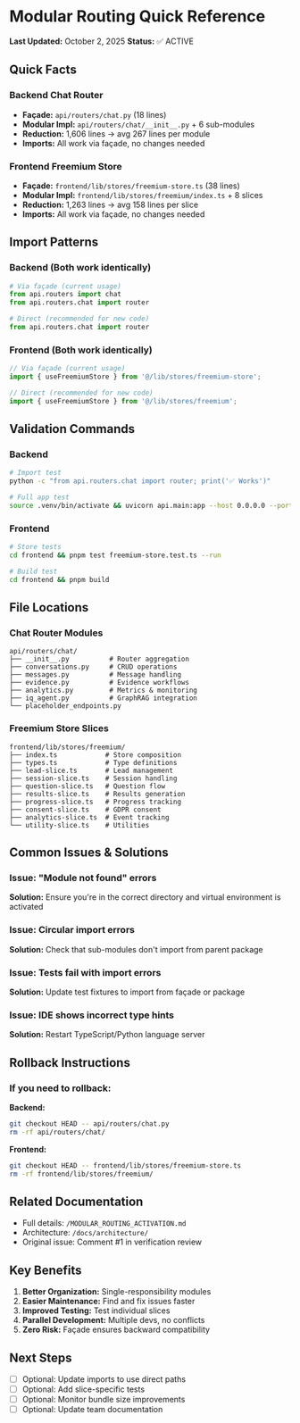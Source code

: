 # Modular Routing Quick Reference

**Last Updated:** October 2, 2025
**Status:** ✅ ACTIVE

## Quick Facts

### Backend Chat Router
- **Façade:** `api/routers/chat.py` (18 lines)
- **Modular Impl:** `api/routers/chat/__init__.py` + 6 sub-modules
- **Reduction:** 1,606 lines → avg 267 lines per module
- **Imports:** All work via façade, no changes needed

### Frontend Freemium Store
- **Façade:** `frontend/lib/stores/freemium-store.ts` (38 lines)
- **Modular Impl:** `frontend/lib/stores/freemium/index.ts` + 8 slices
- **Reduction:** 1,263 lines → avg 158 lines per slice
- **Imports:** All work via façade, no changes needed

## Import Patterns

### Backend (Both work identically)
```python
# Via façade (current usage)
from api.routers import chat
from api.routers.chat import router

# Direct (recommended for new code)
from api.routers.chat import router
```

### Frontend (Both work identically)
```typescript
// Via façade (current usage)
import { useFreemiumStore } from '@/lib/stores/freemium-store';

// Direct (recommended for new code)
import { useFreemiumStore } from '@/lib/stores/freemium';
```

## Validation Commands

### Backend
```bash
# Import test
python -c "from api.routers.chat import router; print('✅ Works')"

# Full app test
source .venv/bin/activate && uvicorn api.main:app --host 0.0.0.0 --port 8000
```

### Frontend
```bash
# Store tests
cd frontend && pnpm test freemium-store.test.ts --run

# Build test
cd frontend && pnpm build
```

## File Locations

### Chat Router Modules
```
api/routers/chat/
├── __init__.py          # Router aggregation
├── conversations.py     # CRUD operations
├── messages.py          # Message handling
├── evidence.py          # Evidence workflows
├── analytics.py         # Metrics & monitoring
├── iq_agent.py          # GraphRAG integration
└── placeholder_endpoints.py
```

### Freemium Store Slices
```
frontend/lib/stores/freemium/
├── index.ts            # Store composition
├── types.ts            # Type definitions
├── lead-slice.ts       # Lead management
├── session-slice.ts    # Session handling
├── question-slice.ts   # Question flow
├── results-slice.ts    # Results generation
├── progress-slice.ts   # Progress tracking
├── consent-slice.ts    # GDPR consent
├── analytics-slice.ts  # Event tracking
└── utility-slice.ts    # Utilities
```

## Common Issues & Solutions

### Issue: "Module not found" errors
**Solution:** Ensure you're in the correct directory and virtual environment is activated

### Issue: Circular import errors
**Solution:** Check that sub-modules don't import from parent package

### Issue: Tests fail with import errors
**Solution:** Update test fixtures to import from façade or package

### Issue: IDE shows incorrect type hints
**Solution:** Restart TypeScript/Python language server

## Rollback Instructions

### If you need to rollback:

**Backend:**
```bash
git checkout HEAD -- api/routers/chat.py
rm -rf api/routers/chat/
```

**Frontend:**
```bash
git checkout HEAD -- frontend/lib/stores/freemium-store.ts
rm -rf frontend/lib/stores/freemium/
```

## Related Documentation

- Full details: `/MODULAR_ROUTING_ACTIVATION.md`
- Architecture: `/docs/architecture/`
- Original issue: Comment #1 in verification review

## Key Benefits

1. **Better Organization:** Single-responsibility modules
2. **Easier Maintenance:** Find and fix issues faster
3. **Improved Testing:** Test individual slices
4. **Parallel Development:** Multiple devs, no conflicts
5. **Zero Risk:** Façade ensures backward compatibility

## Next Steps

- [ ] Optional: Update imports to use direct paths
- [ ] Optional: Add slice-specific tests
- [ ] Optional: Monitor bundle size improvements
- [ ] Optional: Update team documentation
